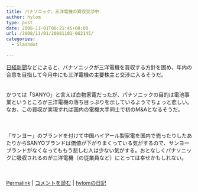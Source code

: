 ```yaml
---
title: パナソニック、三洋電機の買収交渉中
author: hylom
type: post
date: 2008-11-01T06:21:45+00:00
url: /2008/11/01/20081101-062145/
categories:
  - Slashdot

---
```

 [日経新聞][1]などによると、パナソニックが三洋電機を買収する方針を固め、年内の合意を目指して今月中にも三洋電機の主要株主と交渉に入るそうだ。  
</br>   
かつては「SANYO」と言えば白物家電だったが、パナソニックの目的は電池事業というところが三洋電機の落ち目っぷりを示しているようでちょっと悲しい。なお、この買収が実現すれば国内の電機大手同士で初のM&Aとなるそうだ。</br>  
</br>   
「サンヨー」のブランドを付けて中国ハイアール製家電を国内で売ったりしたあたりからSANYOブランドは価値が下がりまくっている気がするので、サンヨーブランドがなくなってももう悲しむ人は少ない気がする。おとなしくパナソニックに吸収されるのが三洋電機（の従業員など）にとっては幸せかもしれない。</br>  
</br> 

   [Permalink][2] |    [コメントを読む][3] |    [hylomの日記][4] 

</br>

 [1]: http://www.nikkei.co.jp/news/sangyo/20081101AT1D310AL31102008.html
 [2]: http://slashdot.jp/~hylom/journal/457084
 [3]: http://slashdot.jp/~hylom/journal/457084#acomments
 [4]: http://slashdot.jp/~hylom/journal/
